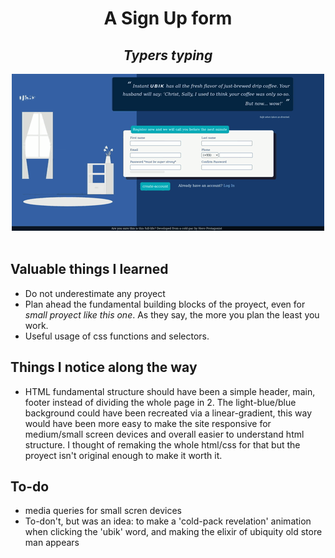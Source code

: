 <div align="center"> 
<h1>A Sign Up form</h1>
<h2><em>Typers typing</em></h2>
<img src="./assets/img/signup.gif">
</div>
</br>

## Valuable things I learned
- Do not underestimate any proyect
- Plan ahead the fundamental building blocks of the proyect, even for <i>small proyect like this one</i>. As they say, the more you plan the least you work.
- Useful usage of css functions and selectors.

## Things I notice along the way
- HTML fundamental structure should have been a simple header, main, footer instead of dividing the whole page in 2. The light-blue/blue background could have been recreated via a linear-gradient, this way would have been more easy to make the site responsive for medium/small screen devices and overall easier to understand html structure. I thought of remaking the whole html/css for that but the proyect isn't original enough to make it worth it.

## To-do
- media queries for small scren devices
- To-don't, but was an idea: to make a 'cold-pack revelation' animation when clicking the 'ubik' word, and making the elixir of ubiquity old store man appears  
